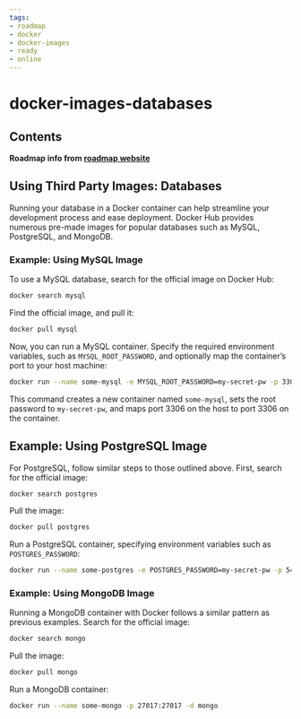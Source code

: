 ```yaml
---
tags:
- roadmap
- docker
- docker-images
- ready
- online
---
```


# docker-images-databases

## Contents

__Roadmap info from [roadmap website](https://roadmap.sh/docker/using-third-party-images/databases)__

## Using Third Party Images: Databases

Running your database in a Docker container can help streamline your development process and ease deployment. Docker Hub provides numerous pre-made images for popular databases such as MySQL, PostgreSQL, and MongoDB.

### Example: Using MySQL Image

To use a MySQL database, search for the official image on Docker Hub:

```bash
docker search mysql

```

Find the official image, and pull it:

```bash
docker pull mysql

```

Now, you can run a MySQL container. Specify the required environment variables, such as `MYSQL_ROOT_PASSWORD`, and optionally map the container’s port to your host machine:

```bash
docker run --name some-mysql -e MYSQL_ROOT_PASSWORD=my-secret-pw -p 3306:3306 -d mysql

```

This command creates a new container named `some-mysql`, sets the root password to `my-secret-pw`, and maps port 3306 on the host to port 3306 on the container.

## Example: Using PostgreSQL Image

For PostgreSQL, follow similar steps to those outlined above. First, search for the official image:

```bash
docker search postgres

```

Pull the image:

```bash
docker pull postgres

```

Run a PostgreSQL container, specifying environment variables such as `POSTGRES_PASSWORD`:

```bash
docker run --name some-postgres -e POSTGRES_PASSWORD=my-secret-pw -p 5432:5432 -d postgres

```

### Example: Using MongoDB Image

Running a MongoDB container with Docker follows a similar pattern as previous examples. Search for the official image:

```bash
docker search mongo

```

Pull the image:

```bash
docker pull mongo

```

Run a MongoDB container:

```bash
docker run --name some-mongo -p 27017:27017 -d mongo

```
